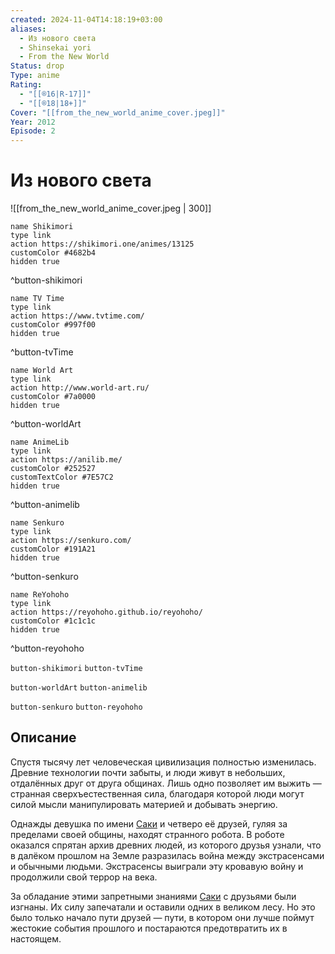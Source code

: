 ```yaml
---
created: 2024-11-04T14:18:19+03:00
aliases:
  - Из нового света
  - Shinsekai yori
  - From the New World
Status: drop
Type: anime
Rating:
  - "[[®️16|R-17]]"
  - "[[®️18|18+]]"
Cover: "[[from_the_new_world_anime_cover.jpeg]]"
Year: 2012
Episode: 2
---
```


# Из нового света

![[from_the_new_world_anime_cover.jpeg | 300]]

```button
name Shikimori
type link
action https://shikimori.one/animes/13125
customColor #4682b4
hidden true
```
^button-shikimori

```button
name TV Time
type link
action https://www.tvtime.com/
customColor #997f00
hidden true
```
^button-tvTime

```button
name World Art
type link
action http://www.world-art.ru/
customColor #7a0000
hidden true
```
^button-worldArt

```button
name AnimeLib
type link
action https://anilib.me/
customColor #252527
customTextColor #7E57C2
hidden true
```
^button-animelib

```button
name Senkuro
type link
action https://senkuro.com/
customColor #191A21
hidden true
```
^button-senkuro

```button
name ReYohoho
type link
action https://reyohoho.github.io/reyohoho/
customColor #1c1c1c
hidden true
```
^button-reyohoho

`button-shikimori` `button-tvTime`

`button-worldArt` `button-animelib`

`button-senkuro` `button-reyohoho`

## Описание

Спустя тысячу лет человеческая цивилизация полностью изменилась. Древние технологии почти забыты, и люди живут в небольших, отдалённых друг от друга общинах. Лишь одно позволяет им выжить — странная сверхъестественная сила, благодаря которой люди могут силой мысли манипулировать материей и добывать энергию.

Однажды девушка по имени [Саки](https://shikimori.one/characters/z57569-saki-watanabe) и четверо её друзей, гуляя за пределами своей общины, находят странного робота. В роботе оказался спрятан архив древних людей, из которого друзья узнали, что в далёком прошлом на Земле разразилась война между экстрасенсами и обычными людьми. Экстрасенсы выиграли эту кровавую войну и продолжили свой террор на века.

За обладание этими запретными знаниями [Саки](https://shikimori.one/characters/z57569-saki-watanabe) с друзьями были изгнаны. Их силу запечатали и оставили одних в великом лесу. Но это было только начало пути друзей — пути, в котором они лучше поймут жестокие события прошлого и постараются предотвратить их в настоящем.
